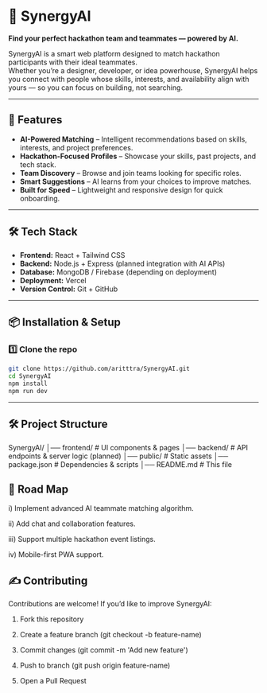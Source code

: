 # 🤝 SynergyAI  
**Find your perfect hackathon team and teammates — powered by AI.**  

SynergyAI is a smart web platform designed to match hackathon participants with their ideal teammates.  
Whether you’re a designer, developer, or idea powerhouse, SynergyAI helps you connect with people whose skills, interests, and availability align with yours — so you can focus on building, not searching.

---

## 🚀 Features  
- **AI-Powered Matching** – Intelligent recommendations based on skills, interests, and project preferences.  
- **Hackathon-Focused Profiles** – Showcase your skills, past projects, and tech stack.  
- **Team Discovery** – Browse and join teams looking for specific roles.  
- **Smart Suggestions** – AI learns from your choices to improve matches.  
- **Built for Speed** – Lightweight and responsive design for quick onboarding.  

---

## 🛠️ Tech Stack  
- **Frontend:** React + Tailwind CSS  
- **Backend:** Node.js + Express (planned integration with AI APIs)  
- **Database:** MongoDB / Firebase (depending on deployment)  
- **Deployment:** Vercel  
- **Version Control:** Git + GitHub  

---

## 📦 Installation & Setup  

### 1️⃣ Clone the repo  
```bash
git clone https://github.com/aritttra/SynergyAI.git
cd SynergyAI
npm install
npm run dev
```
---
## 🛠️ Project Structure 
SynergyAI/
│── frontend/         # UI components & pages
│── backend/          # API endpoints & server logic (planned)
│── public/           # Static assets
│── package.json      # Dependencies & scripts
│── README.md         # This file

## 🎯 Road Map
 i) Implement advanced AI teammate matching algorithm.

 ii) Add chat and collaboration features.

 iii) Support multiple hackathon event listings.

 iv) Mobile-first PWA support.

## ✍ Contributing
Contributions are welcome!
If you’d like to improve SynergyAI:

1. Fork this repository

2. Create a feature branch (git checkout -b feature-name)

3. Commit changes (git commit -m 'Add new feature')

4. Push to branch (git push origin feature-name)

5. Open a Pull Request






